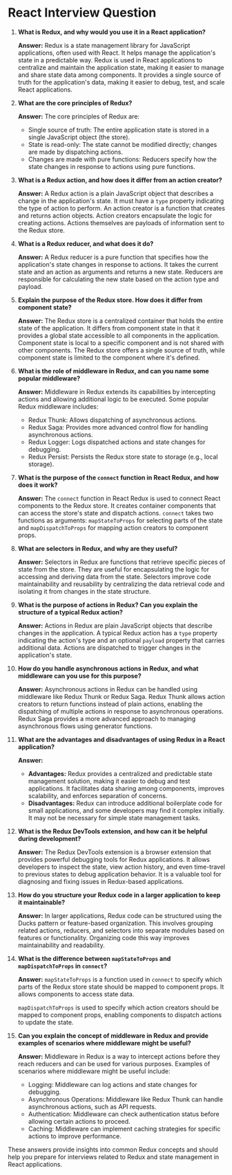 # React Interview Question

1. **What is Redux, and why would you use it in a React application?**

   **Answer:** Redux is a state management library for JavaScript applications, often used with React. It helps manage the application's state in a predictable way. Redux is used in React applications to centralize and maintain the application state, making it easier to manage and share state data among components. It provides a single source of truth for the application's data, making it easier to debug, test, and scale React applications.

2. **What are the core principles of Redux?**

   **Answer:** The core principles of Redux are:

   - Single source of truth: The entire application state is stored in a single JavaScript object (the store).
   - State is read-only: The state cannot be modified directly; changes are made by dispatching actions.
   - Changes are made with pure functions: Reducers specify how the state changes in response to actions using pure functions.

3. **What is a Redux action, and how does it differ from an action creator?**

   **Answer:** A Redux action is a plain JavaScript object that describes a change in the application's state. It must have a `type` property indicating the type of action to perform. An action creator is a function that creates and returns action objects. Action creators encapsulate the logic for creating actions. Actions themselves are payloads of information sent to the Redux store.

4. **What is a Redux reducer, and what does it do?**

   **Answer:** A Redux reducer is a pure function that specifies how the application's state changes in response to actions. It takes the current state and an action as arguments and returns a new state. Reducers are responsible for calculating the new state based on the action type and payload.

5. **Explain the purpose of the Redux store. How does it differ from component state?**

   **Answer:** The Redux store is a centralized container that holds the entire state of the application. It differs from component state in that it provides a global state accessible to all components in the application. Component state is local to a specific component and is not shared with other components. The Redux store offers a single source of truth, while component state is limited to the component where it's defined.

6. **What is the role of middleware in Redux, and can you name some popular middleware?**

   **Answer:** Middleware in Redux extends its capabilities by intercepting actions and allowing additional logic to be executed. Some popular Redux middleware includes:

   - Redux Thunk: Allows dispatching of asynchronous actions.
   - Redux Saga: Provides more advanced control flow for handling asynchronous actions.
   - Redux Logger: Logs dispatched actions and state changes for debugging.
   - Redux Persist: Persists the Redux store state to storage (e.g., local storage).

7. **What is the purpose of the `connect` function in React Redux, and how does it work?**

   **Answer:** The `connect` function in React Redux is used to connect React components to the Redux store. It creates container components that can access the store's state and dispatch actions. `connect` takes two functions as arguments: `mapStateToProps` for selecting parts of the state and `mapDispatchToProps` for mapping action creators to component props.

8. **What are selectors in Redux, and why are they useful?**

   **Answer:** Selectors in Redux are functions that retrieve specific pieces of state from the store. They are useful for encapsulating the logic for accessing and deriving data from the state. Selectors improve code maintainability and reusability by centralizing the data retrieval code and isolating it from changes in the state structure.

9. **What is the purpose of actions in Redux? Can you explain the structure of a typical Redux action?**

   **Answer:** Actions in Redux are plain JavaScript objects that describe changes in the application. A typical Redux action has a `type` property indicating the action's type and an optional `payload` property that carries additional data. Actions are dispatched to trigger changes in the application's state.

10. **How do you handle asynchronous actions in Redux, and what middleware can you use for this purpose?**

    **Answer:** Asynchronous actions in Redux can be handled using middleware like Redux Thunk or Redux Saga. Redux Thunk allows action creators to return functions instead of plain actions, enabling the dispatching of multiple actions in response to asynchronous operations. Redux Saga provides a more advanced approach to managing asynchronous flows using generator functions.

11. **What are the advantages and disadvantages of using Redux in a React application?**

    **Answer:**

    - **Advantages:** Redux provides a centralized and predictable state management solution, making it easier to debug and test applications. It facilitates data sharing among components, improves scalability, and enforces separation of concerns.
    - **Disadvantages:** Redux can introduce additional boilerplate code for small applications, and some developers may find it complex initially. It may not be necessary for simple state management tasks.

12. **What is the Redux DevTools extension, and how can it be helpful during development?**

    **Answer:** The Redux DevTools extension is a browser extension that provides powerful debugging tools for Redux applications. It allows developers to inspect the state, view action history, and even time-travel to previous states to debug application behavior. It is a valuable tool for diagnosing and fixing issues in Redux-based applications.

13. **How do you structure your Redux code in a larger application to keep it maintainable?**

    **Answer:** In larger applications, Redux code can be structured using the Ducks pattern or feature-based organization. This involves grouping related actions, reducers, and selectors into separate modules based on features or functionality. Organizing code this way improves maintainability and readability.

14. **What is the difference between `mapStateToProps` and `mapDispatchToProps` in `connect`?**

    **Answer:** `mapStateToProps` is a function used in `connect` to specify which parts of the Redux store state should be mapped to component props. It allows components to access state data.

    `mapDispatchToProps` is used to specify which action creators should be mapped to component props, enabling components to dispatch actions to update the state.

15. **Can you explain the concept of middleware in Redux and provide examples of scenarios where middleware might be useful?**

    **Answer:** Middleware in Redux is a way to intercept actions before they reach reducers and can be used for various purposes. Examples of scenarios where middleware might be useful include:

    - Logging: Middleware can log actions and state changes for debugging.
    - Asynchronous Operations: Middleware like Redux Thunk can handle asynchronous actions, such as API requests.
    - Authentication: Middleware can check authentication status before allowing certain actions to proceed.
    - Caching: Middleware can implement caching strategies for specific actions to improve performance.

These answers provide insights into common Redux concepts and should help you prepare for interviews related to Redux and state management in React applications.

